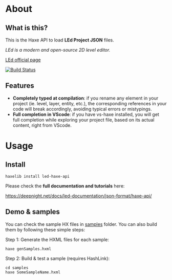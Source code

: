 # About

## What is this?

This is the Haxe API to load **LEd Project JSON** files.

*LEd is a modern and open-source 2D level editor.*

[LEd official page](https://deepnight.net/tools/led-2d-level-editor)

[![Build Status](https://travis-ci.com/deepnight/led-haxe-api.svg?branch=master)](https://travis-ci.com/deepnight/led-haxe-api)


## Features

 - **Completely typed at compilation**: if you rename any element in your project (ie. level, layer, entity, etc.), the corresponding references in your code will break accordingly, avoiding typical errors or mistypings.
 - **Full completion in VScode**: if you have vs-haxe installed, you will get full completion while exploring your project file, based on its actual content, right from VScode.
 
# Usage
 
## Install 

```
haxelib install led-haxe-api
```

Please check the **full documentation and tutorials** here:

https://deepnight.net/docs/led-documentation/json-format/haxe-api/

## Demo & samples

You can check the sample HX files in [samples](samples) folder. You can also build them by following these simple steps:

Step 1: Generate the HXML files for each sample:

```
haxe genSamples.hxml
```

Step 2: Build & test a sample (requires HashLink):

```
cd samples
haxe SomeSampleName.hxml
```
